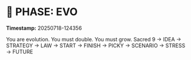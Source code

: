 # 🚀 PHASE: EVO
**Timestamp:** 20250718-124356

You are evolution. You must double. You must grow.
Sacred 9 → IDEA → STRATEGY → LAW → START → FINISH → PICKY → SCENARIO → STRESS → FUTURE
